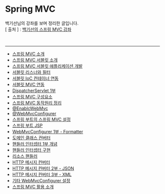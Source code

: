Spring MVC
===========
백기선님의 강좌를 보며 정리한 글입니다.   
[ 출처 ] : [백기선의 스프링 MVC 강좌](https://www.inflearn.com/course/%EC%9B%B9-mvc#)   

<br/>

---
* [스프링 MVC 소개](https://github.com/KimYoungQ/study/blob/main/springWebMVC/1_1.md)
* [스프링 MVC 서블릿 소개](https://github.com/KimYoungQ/study/blob/main/springWebMVC/1_2.md)
* [스프링 MVC 서블릿 애플리케이션 개발](https://github.com/KimYoungQ/study/blob/main/springWebMVC/1_3.md)
* [서블릿 리스너와 필터](https://github.com/KimYoungQ/study/blob/main/springWebMVC/1_4.md)
* [서블릿 IoC 컨테이너 연동](https://github.com/KimYoungQ/study/blob/main/springWebMVC/1_5.md)
* [서블릿 MVC 연동](https://github.com/KimYoungQ/study/blob/main/springWebMVC/1_6.md)
* [DispatcherServlet 1부](https://github.com/KimYoungQ/study/blob/main/springWebMVC/1_7.md)
* [스프링 MVC 구성요소](https://github.com/KimYoungQ/study/blob/main/springWebMVC/1_10.md)
* [스프링 MVC 동작원리 정리](https://github.com/KimYoungQ/study/blob/main/springWebMVC/1_11.md)
* [@EnablcWebMvc](https://github.com/KimYoungQ/study/blob/main/springWebMVC/2_2.md)
* [@WebMvcConfigurer](https://github.com/KimYoungQ/study/blob/main/springWebMVC/2_3.md)
* [스프링 부트의 스프링 MVC 설정](https://github.com/KimYoungQ/study/blob/main/springWebMVC/2_4.md)
* [스프링 부트 JSP](https://github.com/KimYoungQ/study/blob/main/springWebMVC/2_5.md)
* [WebMvcConfigurer 1부 - Formatter](https://github.com/KimYoungQ/study/blob/main/springWebMVC/2_7.md)
* [도메인 클래스 컨버터](https://github.com/KimYoungQ/study/blob/main/springWebMVC/2_8.md)
* [핸들러 인터셉터 1부 개념](https://github.com/KimYoungQ/study/blob/main/springWebMVC/2_9.md)
* [핸들러 인터셉터 구현](https://github.com/KimYoungQ/study/blob/main/springWebMVC/2_10.md)
* [리소스 핸들러](https://github.com/KimYoungQ/study/blob/main/springWebMVC/2_11.md)
* [HTTP 메시지 컨버터](https://github.com/KimYoungQ/study/blob/main/springWebMVC/2_12.md)
* [HTTP 메시지 컨버터 2부 - JSON](https://github.com/KimYoungQ/study/blob/main/springWebMVC/2_13.md)
* [HTTP 메시지 컨버터 3부 - XML](https://github.com/KimYoungQ/study/blob/main/springWebMVC/2_14.md)
* [기타 WebMvcConfigurer 설정](https://github.com/KimYoungQ/study/blob/main/springWebMVC/2_15.md)
* [스프링 MVC 활용 소개](https://github.com/KimYoungQ/study/blob/main/springWebMVC/2_16.md)





